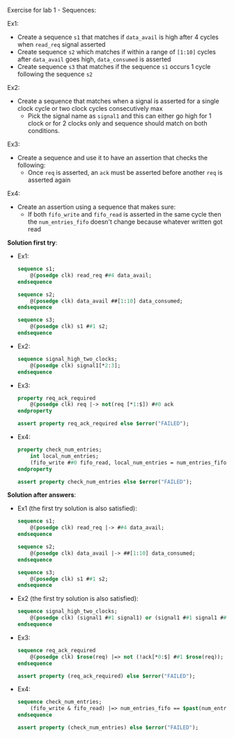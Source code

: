Exercise for lab 1 - Sequences:

Ex1:
- Create a sequence `s1` that matches if `data_avail` is high after 4 cycles when `read_req` signal asserted
- Create sequence `s2` which matches if within a range of `[1:10]` cycles after `data_avail` goes high, `data_consumed` is asserted
- Create sequence `s3` that matches if the sequence `s1` occurs 1 cycle following the sequence `s2`

Ex2:
- Create a sequence that matches when a signal is asserted for a single clock cycle or two clock cycles consecutively max
  - Pick the signal name as `signal1` and this can either go high for 1 clock or for 2 clocks only and sequence should match on both conditions.
  

Ex3:
- Create a sequence and use it to have an assertion that checks the following:
  - Once `req` is asserted, an `ack` must be asserted before another `req` is asserted again

Ex4:
- Create an assertion using a sequence that makes sure:
  - If both `fifo_write` and `fifo_read` is asserted in the same cycle then the `num_entries_fifo` doesn't change because whatever written got read


**Solution first try**:

- Ex1:
    ```sv
    sequence s1;
        @(posedge clk) read_req ##4 data_avail;
    endsequence

    sequence s2;
        @(posedge clk) data_avail ##[1:10] data_consumed;
    endsequence

    sequence s3;
        @(posedge clk) s1 ##1 s2;
    endsequence
    ```

- Ex2:
    ```sv
    sequence signal_high_two_clocks;
        @(posedge clk) signal1[*2:3];
    endsequence
    ```

- Ex3:
    ```sv
    property req_ack_required
        @(posedge clk) req |-> not(req [*1:$]) ##0 ack 
    endproperty

    assert property req_ack_required else $error("FAILED");
    ```

- Ex4:
    ```sv
    property check_num_entries;
        int local_num_entries;
        (fifo_write ##0 fifo_read, local_num_entries = num_entries_fifo) |=> num_entries_fifo == local_num_entries;
    endproperty

    assert property check_num_entries else $error("FAILED");
    ```

**Solution after answers**:
- Ex1 (the first try solution is also satisfied):
    ```sv
    sequence s1;
        @(posedge clk) read_req |-> ##4 data_avail;
    endsequence

    sequence s2;
        @(posedge clk) data_avail |-> ##[1:10] data_consumed;
    endsequence

    sequence s3;
        @(posedge clk) s1 ##1 s2;
    endsequence
    ```

- Ex2 (the first try solution is also satisfied):
    ```sv
    sequence signal_high_two_clocks;
        @(posedge clk) (signal1 ##1 signal1) or (signal1 ##1 signal1 ##1 signal1);
    endsequence
    ```

- Ex3:
    ```sv
    sequence req_ack_required
        @(posedge clk) $rose(req) |=> not (!ack[*0:$] ##1 $rose(req)); 
    endsequence

    assert property (req_ack_required) else $error("FAILED");
    ```

- Ex4:
    ```sv
    sequence check_num_entries;
        (fifo_write & fifo_read) |=> num_entries_fifo == $past(num_entries_fifo);
    endsequence

    assert property (check_num_entries) else $error("FAILED");
    ```
